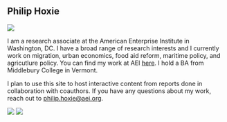 ## Philip Hoxie

![](https://media-exp1.licdn.com/dms/image/C4E03AQEJ8gn2-_aa9A/profile-displayphoto-shrink_200_200/0?e=1589414400&v=beta&t=vSrcgu2hhZAayCoBtYMAk_fW5mLwUmTxWYJkcdAx5cs)

I am a research associate at the American Enterprise Institute in Washington, DC. I have a broad range of research interests and I currently work on migration, urban economics, food aid reform, maritime policy, and agricutlure policy. You can find my work at AEI [here](https://www.aei.org/profile/phil-hoxie/). I hold a BA from Middlebury College in Vermont. 

I plan to use this site to host interactive content from reports done in collaboration with coauthors. If you have any questions about my work, reach out to philip.hoxie@aei.org. 

![](https://upload.wikimedia.org/wikipedia/en/thumb/0/01/Middlebury_College_seal.svg/260px-Middlebury_College_seal.svg.png) ![](https://d1yjjnpx0p53s8.cloudfront.net/styles/logo-thumbnail/s3/092016/aei_logo_blue.jpg?itok=u0XDCs5f)
